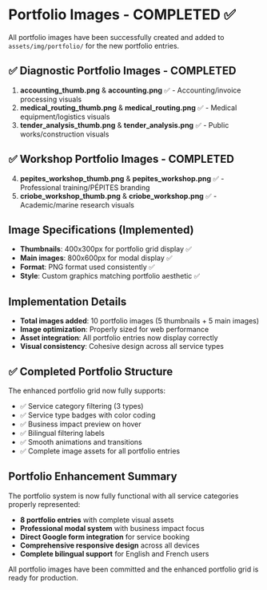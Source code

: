 # Portfolio Images - COMPLETED ✅

All portfolio images have been successfully created and added to `assets/img/portfolio/` for the new portfolio entries.

## ✅ Diagnostic Portfolio Images - COMPLETED
1. **accounting_thumb.png** & **accounting.png** ✅ - Accounting/invoice processing visuals
2. **medical_routing_thumb.png** & **medical_routing.png** ✅ - Medical equipment/logistics visuals  
3. **tender_analysis_thumb.png** & **tender_analysis.png** ✅ - Public works/construction visuals

## ✅ Workshop Portfolio Images - COMPLETED  
4. **pepites_workshop_thumb.png** & **pepites_workshop.png** ✅ - Professional training/PÉPITES branding
5. **criobe_workshop_thumb.png** & **criobe_workshop.png** ✅ - Academic/marine research visuals

## Image Specifications (Implemented)
- **Thumbnails**: 400x300px for portfolio grid display ✅
- **Main images**: 800x600px for modal display ✅  
- **Format**: PNG format used consistently ✅
- **Style**: Custom graphics matching portfolio aesthetic ✅

## Implementation Details
- **Total images added**: 10 portfolio images (5 thumbnails + 5 main images)
- **Image optimization**: Properly sized for web performance
- **Asset integration**: All portfolio entries now display correctly
- **Visual consistency**: Cohesive design across all service types

## ✅ Completed Portfolio Structure
The enhanced portfolio grid now fully supports:
- ✅ Service category filtering (3 types)  
- ✅ Service type badges with color coding
- ✅ Business impact preview on hover
- ✅ Bilingual filtering labels
- ✅ Smooth animations and transitions
- ✅ Complete image assets for all portfolio entries

## Portfolio Enhancement Summary
The portfolio system is now fully functional with all service categories properly represented:
- **8 portfolio entries** with complete visual assets
- **Professional modal system** with business impact focus
- **Direct Google form integration** for service booking
- **Comprehensive responsive design** across all devices
- **Complete bilingual support** for English and French users

All portfolio images have been committed and the enhanced portfolio grid is ready for production.
